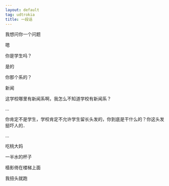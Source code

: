 ```yaml
---
layout: default
tag: udtrokia
title: 一段话
---
```


我想问你一个问题

嗯

你是学生吗？
    
是的

你那个系的？

新闻

这学校哪里有新闻系啊，我怎么不知道学校有新闻系？

...

你肯定不是学生，学校肯定不允许学生留长头发的，你到底是干什么的？你这头发挺吓人的．

...


吃桃大妈

一半水的杯子

樯影倚在楼梯上面

我扭头就跑

